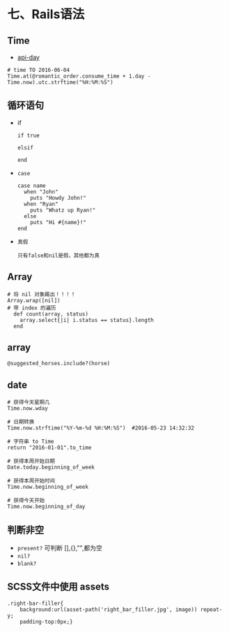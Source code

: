 # 七、Rails语法

## Time
- [api-day](http://stevenyue.com/blogs/date-time-datetime-in-ruby-and-rails/)
```
# time TO 2016-06-04
Time.at(@romantic_order.consume_time + 1.day - Time.now).utc.strftime("%H:%M:%S")
```

## 循环语句
- if
    ```
    if true

    elsif

    end
    ```

- `case`
    ```
    case name
      when "John"
        puts "Howdy John!"
      when "Ryan"
        puts "Whatz up Ryan!"
      else
        puts "Hi #{name}!"
    end
    ```

- `真假`
    ```
    只有false和nil是假，其他都为真
    ```

## Array

```
# 将 nil 对象踢出！！！！
Array.wrap([nil])
# 带 index 的遍历
  def count(array, status)
    array.select{|i| i.status == status}.length
  end
```

## array
```
@suggested_horses.include?(horse)
```

## date
```
# 获得今天星期几
Time.now.wday

# 日期转换
Time.now.strftime("%Y-%m-%d %H:%M:%S")  #2016-05-23 14:32:32

# 字符串 to Time
return "2016-01-01".to_time

# 获得本周开始日期
Date.today.beginning_of_week

# 获得本周开始时间
Time.now.beginning_of_week

# 获得今天开始
Time.now.beginning_of_day
```

## 判断非空
- `present?` 可判断 [],{},"",都为空
- `nil?`
- `blank?`


## SCSS文件中使用 assets
```
.right-bar-filler{
    background:url(asset-path('right_bar_filler.jpg', image)) repeat-y;
    padding-top:0px;}
```
